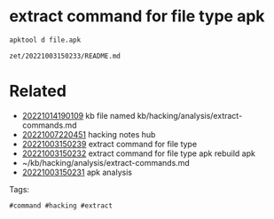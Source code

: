 # extract command for file type apk
```bash
apktool d file.apk
```

` zet/20221003150233/README.md `

# Related

- [20221014190109](/zet/20221014190109/README.md) kb file named kb/hacking/analysis/extract-commands.md
- [20221007220451](/zet/20221007220451/README.md) hacking notes hub
- [20221003150239](/zet/20221003150239/README.md) extract command for file type
- [20221003150232](/zet/20221003150232/README.md) extract command for file type apk rebuild apk
- ~/kb/hacking/analysis/extract-commands.md
- [20221003150231](/zet/20221003150231/README.md) apk analysis

Tags:

    #command #hacking #extract 
